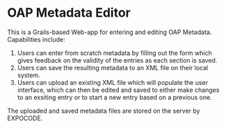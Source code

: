 # OAP Metadata Editor
This is a Grails-based Web-app for entering and editing OAP Metadata. Capabilities include:

1. Users can enter from scratch metadata by filling out the form which gives feedback on the validity of the entries as each section is saved.
2. Users can save the resulting metadata to an XML file on their local system.
3. Users can upload an existing XML file which will populate the user interface, which can then be edited and saved to either make changes to an exsiting entry or to start a new entry based on a previous one.

The uploaded and saved metadata files are stored on the server by EXPOCODE.
